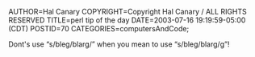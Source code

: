 AUTHOR=Hal Canary
COPYRIGHT=Copyright Hal Canary / ALL RIGHTS RESERVED
TITLE=perl tip of the day
DATE=2003-07-16 19:19:59-05:00 (CDT)
POSTID=70
CATEGORIES=computersAndCode;

Dont's use “s/bleg/blarg/” when you mean to use “s/bleg/blarg/g”!
